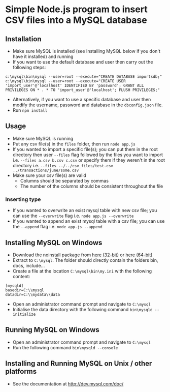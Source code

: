 # Simple Node.js program to insert CSV files into a MySQL database

## Installation
- Make sure MySQL is installed (see Installing MySQL below if you don't have it installed) and running
- If you want to use the default database and user then carry out the following steps:
```
c:\mysql\bin\mysql --user=root --execute="CREATE DATABASE importsdb;"
c:\mysql\bin\mysql --user=root --execute="CREATE USER 'import_user'@'localhost' IDENTIFIED BY 'password'; GRANT ALL PRIVILEGES ON * . * TO 'import_user'@'localhost'; FLUSH PRIVILEGES;"
```
- Alternatively, if you want to use a specific database and user then modify the username, password and database in the `dbconfig.json` file.
- Run `npm install`

## Usage
- Make sure MySQL is running
- Put any csv file(s) in the `files` folder, then run `node app.js`
- If you wanted to import a specific file(s); you can put them in the root directory then user `--files` flag followed by the files you want to import
i.e. `--files a.csv b.csv c.csv` or specify them if they weren't in the root directory i.e. `--files ../../csv_files/test.csv ../transactions/june/some.csv`
- Make sure your csv file(s) are valid
  - Columns should be separated by commas
  - The number of the columns should be consistent throughout the file
### Inserting type
  - If you wanted to overwrite an exist mysql table with new csv file; you can use the `--overwrite` flag i.e. `node app.js --overwrite`
  - If you wanted to append an exist mysql table with a csv file; you can use the `--append` flag i.e. `node app.js --append`

## Installing MySQL on Windows
- Download the noinstall package from [here (32-bit)](http://dev.mysql.com/downloads/file/?id=464459) or [here (64-bit)](http://dev.mysql.com/downloads/file/?id=464460)
- Extract to `C:\mysql`. The folder should directly contain the folders bin, docs, include...
- Create a file at the location `C:\mysql\bin\my.ini` with the following content:
```
[mysqld]
basedir=C:\\mysql
datadir=C:\\mydata\\data
```
- Open an administrator command prompt and navigate to `C:\mysql`
- Initialise the data directory with the following command `bin\mysqld --initialize`

## Running MySQL on Windows
- Open an administrator command prompt and navigate to `C:\mysql`
- Run the following command `bin\mysqld --console`

## Installing and Running MySQL on Unix / other platforms
- See the documentation at http://dev.mysql.com/doc/